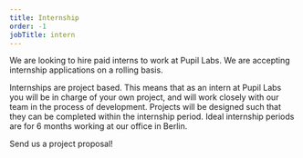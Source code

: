 ```yaml
---
title: Internship
order: -1
jobTitle: intern
---
```


We are looking to hire paid interns to work at Pupil Labs. We are accepting internship applications on a rolling basis.

Internships are project based. This means that as an intern at Pupil Labs you will be in charge of your own project, and will work closely with our team in the process of development. Projects will be designed such that they can be completed within the internship period. Ideal internship periods are for 6 months working at our office in Berlin.

Send us a project proposal!